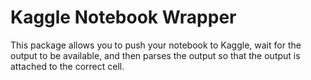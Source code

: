 # Kaggle Notebook Wrapper

This package allows you to push your notebook to Kaggle, wait for the output to be available, and then parses the output so that the output is attached to the correct cell.
